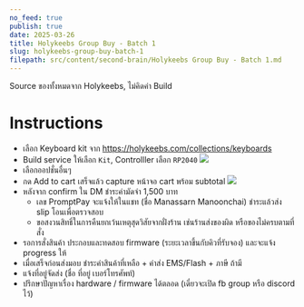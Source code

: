 ```yaml
---
no_feed: true
publish: true
date: 2025-03-26
title: Holykeebs Group Buy - Batch 1
slug: holykeebs-group-buy-batch-1
filepath: src/content/second-brain/Holykeebs Group Buy - Batch 1.md
---
```


Source ของทั้งหมดจาก Holykeebs, ไม่คิดค่า Build

# Instructions

* เลือก Keyboard kit จาก https://holykeebs.com/collections/keyboards
* Build service ให้เลือก `Kit`, Controlller เลือก `RP2040`
  ![](attachments/holykeebs-group-buy-batch-1-image-1.png)
* เลือกออปชั่นอื่นๆ
* กด Add to cart เสร็จแล้ว capture หน้าจอ cart พร้อม subtotal
  ![](attachments/holykeebs-group-buy-batch-1-image-2.png)
* หลังจาก confirm ใน DM ชำระค่ามัดจำ 1,500 บาท
  * เลข PromptPay จะแจ้งให้ในแชท (ชื่อ Manassarn Manoonchai) ชำระแล้วส่ง slip โอนเพื่อตรวจสอบ
  * ขอสงวนสิทธิ์ในการคืนยกเว้นเหตุสุดวิสัยจากฝั่งร้าน เช่นร้านส่งของผิด หรือของไม่ครบตามที่สั่ง
* รอการสั่งสินค้า ประกอบและทดสอบ firmware (ระยะเวลาขึ้นกับคิวที่รับจอง) และจะแจ้ง progress ให้
* เมื่อเสร็จก่อนส่งมอบ ชำระค่าสินค้าที่เหลือ + ค่าส่ง EMS/Flash + ภาษี ถ้ามี
* แจ้งที่อยู่จัดส่ง (ชื่อ ที่อยู่ เบอร์โทรศัพท์)
* ปรึกษาปัญหาเรื่อง hardware / firmware ได้ตลอด (เดี๋ยวจะเปิด fb group หรือ discord ไว้)
